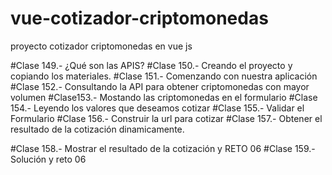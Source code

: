 # vue-cotizador-criptomonedas
proyecto cotizador criptomonedas en vue js

#Clase 149.- ¿Qué son las APIS?
#Clase 150.- Creando el proyecto y copiando los materiales.
#Clase 151.- Comenzando con nuestra aplicación
#Clase 152.- Consultando la API para obtener criptomonedas con mayor volumen
#Clase153.- Mostando las criptomonedas en el formulario
#Clase 154.- Leyendo los valores que deseamos cotizar
#Clase 155.- Validar el Formulario
#Clase 156.- Construir la url para cotizar
#Clase 157.- Obtener el resultado de la cotización dinamicamente.

#Clase 158.- Mostrar el resultado de la cotización y RETO 06
#Clase 159.- Solución y reto 06
